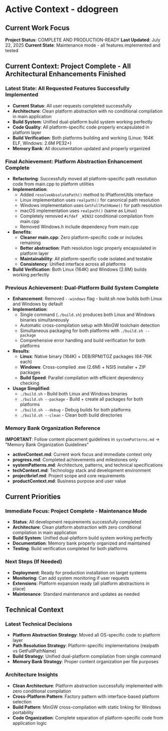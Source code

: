 # Active Context - ddogreen

## Current Work Focus
**Project Status**: COMPLETE AND PRODUCTION-READY
**Last Updated**: July 22, 2025
**Current State**: Maintenance mode - all features implemented and tested

## Current Context: Project Complete - All Architectural Enhancements Finished

### Latest State: All Requested Features Successfully Implemented
- **Current Status**: All user requests completed successfully
- **Architecture**: Clean platform abstraction with no conditional compilation in main application
- **Build System**: Unified dual-platform build system working perfectly
- **Code Quality**: All platform-specific code properly encapsulated in platform layer
- **Build Verification**: Both platforms building and working (Linux: 164K ELF, Windows: 2.6M PE32+)
- **Memory Bank**: All documentation updated and properly organized

### Final Achievement: Platform Abstraction Enhancement Complete
- **Refactoring**: Successfully moved all platform-specific path resolution code from main.cpp to platform utilities
- **Implementation**: 
  - Added `resolveAbsolutePath()` method to IPlatformUtils interface
  - Linux implementation uses `realpath()` for canonical path resolution
  - Windows implementation uses `GetFullPathName()` for path resolution  
  - macOS implementation uses `realpath()` (same as Linux)
  - Completely removed `#ifdef _WIN32` conditional compilation from main.cpp
  - Removed Windows.h include dependency from main.cpp
- **Benefits**: 
  - **Cleaner main.cpp**: Zero platform-specific code or includes remaining
  - **Better abstraction**: Path resolution logic properly encapsulated in platform layer
  - **Maintainability**: All platform-specific code isolated and testable
  - **Consistency**: Unified interface across all platforms
- **Build Verification**: Both Linux (164K) and Windows (2.6M) builds working perfectly

### Previous Achievement: Dual-Platform Build System Complete
- **Enhancement**: Removed `--windows` flag - build.sh now builds both Linux and Windows by default
- **Implementation**: 
  - Single command (`./build.sh`) produces both Linux and Windows binaries simultaneously
  - Automatic cross-compilation setup with MinGW toolchain detection
  - Simultaneous packaging for both platforms with `./build.sh --package`
  - Comprehensive error handling and build verification for both platforms
- **Results**: 
  - **Linux**: Native binary (164K) + DEB/RPM/TGZ packages (64-76K each)
  - **Windows**: Cross-compiled .exe (2.6M) + NSIS installer + ZIP packages
  - **Build Speed**: Parallel compilation with efficient dependency checking
- **Usage Simplified**:
  - `./build.sh` - Build both Linux and Windows binaries
  - `./build.sh --package` - Build + create all packages for both platforms
  - `./build.sh --debug` - Debug builds for both platforms
  - `./build.sh --clean` - Clean both build directories

### Memory Bank Organization Reference
**IMPORTANT**: Follow content placement guidelines in `systemPatterns.md` → "Memory Bank Organization Guidelines"
- **activeContext.md**: Current work focus and immediate context only
- **progress.md**: Completed achievements and milestones only  
- **systemPatterns.md**: Architecture, patterns, and technical specifications
- **techContext.md**: Technology stack and development environment
- **projectbrief.md**: Project scope and core requirements
- **productContext.md**: Business purpose and user value

## Current Priorities

### Immediate Focus: Project Complete - Maintenance Mode
- **Status**: All development requirements successfully completed
- **Architecture**: Clean platform abstraction with zero conditional compilation in main application
- **Build System**: Unified dual-platform build system working perfectly 
- **Documentation**: Memory bank properly organized and maintained
- **Testing**: Build verification completed for both platforms

### Next Steps (If Needed)
- **Deployment**: Ready for production installation on target systems
- **Monitoring**: Can add system monitoring if user requests
- **Extensions**: Platform expansion ready (all platform abstractions in place)
- **Maintenance**: Standard maintenance and updates as needed

## Technical Context

### Latest Technical Decisions
- **Platform Abstraction Strategy**: Moved all OS-specific code to platform layer
- **Path Resolution Strategy**: Platform-specific implementations (realpath vs GetFullPathName)
- **Build Strategy**: Unified dual-platform compilation from single command
- **Memory Bank Strategy**: Proper content organization per file purposes

### Architecture Insights
- **Clean Architecture**: Platform abstraction successfully implemented with zero conditional compilation
- **Cross-Platform Pattern**: Factory pattern with interface-based platform selection
- **Build Pattern**: MinGW cross-compilation with static linking for Windows portability
- **Code Organization**: Complete separation of platform-specific code from application logic
